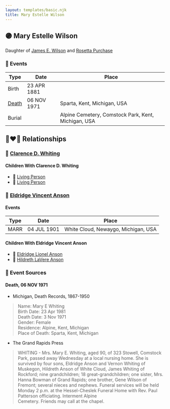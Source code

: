 ```yaml
---
layout: templates/basic.njk
title: Mary Estelle Wilson
---
```

## 🟣 Mary Estelle Wilson

Daughter of [James E. Wilson](/people/5/54950695) and [Rosetta Purchase](/people/2/27770192)

### 📆 Events

Type | Date | Place
------ | ------ | ------
Birth | 23 APR 1881 |
[Death](#event-1) | 06 NOV 1971 | Sparta, Kent, Michigan, USA
Burial |  | Alpine Cemetery, Comstock Park, Kent, Michigan, USA

## 👩‍❤️‍👨 Relationships

### 🔵 [Clarence D. Whiting](/people/6/66611984)

#### Children With Clarence D. Whiting
* 🔵 [Living Person](/people/2/23622077)
* 🔵 [Living Person](/people/5/51690710)
### 🔵 [Eldridge Vincent Anson](/people/2/29601540)

#### Events

Type | Date | Place
------ | ------ | ------
MARR | 04 JUL 1901 | White Cloud, Newaygo, Michigan, USA
#### Children With Eldridge Vincent Anson
* 🔵 [Eldridge Lionel Anson](/people/2/23048123)
* 🔵 [Hildreth LaVere Anson](/people/8/87733546)
### 📰 Event Sources

#### <a id="event-1"></a> Death, 06 NOV 1971
* Michigan, Death Records, 1867-1950
>   
  > Name:  Mary E Whiting  
  > Birth Date: 23 Apr 1981  
  > Death Date: 3 Nov 1971  
  > Gender: Female  
  > Residence: Alpine, Kent, Michigan  
  > Place of Death: Sparta, Kent, Michigan
* The Grand Rapids Press
>   
  > WHITING - Mrs. Mary E. Whiting, aged 90, of 323 Stowell, Comstock Park, passed away Wednesday at a local nursing home. She is survived by four sons, Eldridge Anson and Vernon Whiting of Muskegon, Hildreth Anson of White Cloud, James Whiting of Rockford; nine grandchildren; 18 great-grandchildren; one sister, Mrs. Hanna Bowman of Grand Rapids; one brother, Gene Wilson of Fremont; several nieces and nephews. Funeral services will be held Monday 2 p.m. at the Hessel-Cheslek Funeral Home with Rev. Paul Patterson officiating. Interment Alpine  
  > Cemetery. Friends may call at the chapel.
